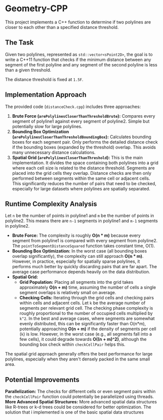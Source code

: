 # Geometry-CPP

This project implements a C++ function to determine if two polylines are closer to each other than a specified distance threshold.

## The Task

Given two polylines, represented as `std::vector<sPoint2D>`, the goal is to write a C++11 function that checks if the minimum distance between any segment of the first polyline and any segment of the second polyline is less than a given threshold.

The distance threshold is fixed at `1.5F`.

## Implementation Approach

The provided code (`distanceCheck.cpp`) includes three approaches:

1.  **Brute Force (`arePolylinesCloserThanThresholdBrute`):** Compares every segment of polyline1 against every segment of polyline2. Simple but potentially slow for large polylines.
2.  **Bounding Box Optimization (`arePolylinesCloserThanThresholdBoundingBox`):** Calculates bounding boxes for each segment pair. Only performs the detailed distance check if the bounding boxes (expanded by the threshold) overlap. This avoids many unnecessary distance calculations.
3.  **Spatial Grid (`arePolylinesCloserThanThreshold`):** This is the main implementation. It divides the space containing both polylines into a grid where each cell size is related to the distance threshold. Segments are placed into the grid cells they overlap. Distance checks are then only performed between segments within the same cell or adjacent cells. This significantly reduces the number of pairs that need to be checked, especially for large datasets where polylines are spatially separated.

## Runtime Complexity Analysis

Let `n` be the number of points in polyline1 and `m` be the number of points in polyline2. This means there are `n-1` segments in polyline1 and `m-1` segments in polyline2.

*   **Brute Force:** The complexity is roughly **O(n * m)** because every segment from polyline1 is compared with every segment from polyline2. The `pointToSegmentDistanceSquared` function takes constant time, O(1).
*   **Bounding Box Optimization:** In the worst case (all bounding boxes overlap significantly), the complexity can still approach **O(n * m)**. However, in practice, especially for spatially sparse polylines, it performs much better by quickly discarding pairs that are far apart. The average case performance depends heavily on the data distribution.
*   **Spatial Grid:**
    *   **Grid Population:** Placing all segments into the grid takes approximately **O(n + m)** time, assuming the number of cells a single segment overlaps is relatively small on average.
    *   **Checking Cells:** Iterating through the grid cells and checking pairs within cells and adjacent cells. Let `k` be the average number of segments per relevant grid cell. The checking phase complexity is roughly proportional to the number of occupied cells multiplied by `k^2`. In the best and average cases, where segments are somewhat evenly distributed, this can be significantly faster than O(n\*m), potentially approaching **O(n + m)** if the density of segments per cell (`k`) is low. However, in the worst case (e.g., all segments fall into a few cells), it could degrade towards **O((n + m)^2)**, although the bounding box check within `checkCellPair` helps this.

The spatial grid approach generally offers the best performance for large polylines, especially when they aren't densely packed in the same small area.

## Potential Improvements

**Parallelization:** The checks for different cells or even segment pairs within the `checkCellPair` function could potentially be parallelized using threads. 
**More Advanced Spatial Structures:** More advanced spatial data structures like R-trees or k-d trees could be considered for better optimization. The solution that i implemented is one of the basic spatial data structures
